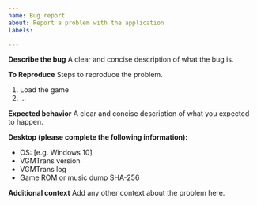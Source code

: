 ```yaml
---
name: Bug report
about: Report a problem with the application
labels: 

---
```


<!-- THE FOLLOWING IS **REQUIRED**, NOT PROVIDING THIS INFORMATION WILL RESULT IN YOUR ISSUE BEING CLOSED -->

**Describe the bug**
A clear and concise description of what the bug is.

**To Reproduce**
Steps to reproduce the problem.
1. Load the game
2. ...

**Expected behavior**
A clear and concise description of what you expected to happen.

**Desktop (please complete the following information):**
 - OS: [e.g. Windows 10]
 - VGMTrans version
 - VGMTrans log
 - Game ROM or music dump SHA-256

**Additional context**
Add any other context about the problem here.
